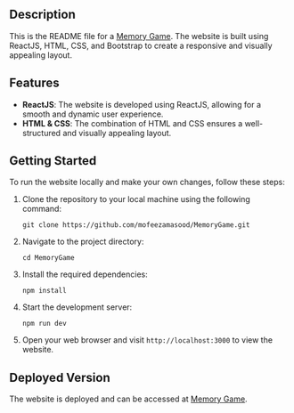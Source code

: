 ## Description

This is the README file for a [Memory Game](https://memory-game-mofeeza-masoods-projects.vercel.app/). The website is built using ReactJS, HTML, CSS, and Bootstrap to create a responsive and visually appealing layout.

## Features

- **ReactJS**: The website is developed using ReactJS, allowing for a smooth and dynamic user experience.
- **HTML & CSS**: The combination of HTML and CSS ensures a well-structured and visually appealing layout.

## Getting Started

To run the website locally and make your own changes, follow these steps:

1. Clone the repository to your local machine using the following command:
   ```
   git clone https://github.com/mofeezamasood/MemoryGame.git
   ```

2. Navigate to the project directory:
   ```
   cd MemoryGame
   ```

3. Install the required dependencies:
   ```
   npm install
   ```

4. Start the development server:
   ```
   npm run dev
   ```

5. Open your web browser and visit `http://localhost:3000` to view the website.

## Deployed Version

The website is deployed and can be accessed at [Memory Game](https://memory-game-mofeeza-masoods-projects.vercel.app/).
